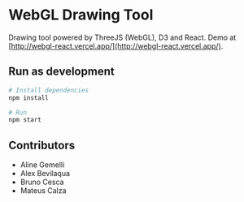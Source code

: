 # WebGL Drawing Tool

Drawing tool powered by ThreeJS (WebGL), D3 and React. Demo at [http://webgl-react.vercel.app/](http://webgl-react.vercel.app/).

## Run as development

```bash
# Install dependencies
npm install

# Run
npm start
```

## Contributors

- Aline Gemelli
- Alex Bevilaqua
- Bruno Cesca
- Mateus Calza
